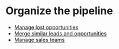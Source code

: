 # Organize the pipeline

* [Manage lost opportunities](lost_opportunities.md)
* [Merge similar leads and opportunities](merge_similar.md)
* [Manage sales teams](manage_sales_teams.md)

